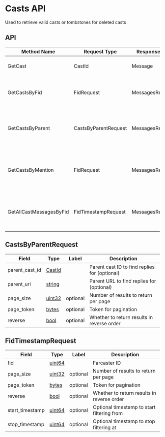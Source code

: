 # Casts API

Used to retrieve valid casts or tombstones for deleted casts

## API

| Method Name             | Request Type         | Response Type    | Description                                                    |
| ----------------------- | -------------------- | ---------------- | -------------------------------------------------------------- |
| GetCast                 | CastId               | Message          | Returns a specific Cast                                        |
| GetCastsByFid           | FidRequest           | MessagesResponse | Returns CastAdds for an Fid in reverse chron order             |
| GetCastsByParent        | CastsByParentRequest | MessagesResponse | Returns CastAdd replies to a given Cast in reverse chron order |
| GetCastsByMention       | FidRequest           | MessagesResponse | Returns CastAdds that mention an Fid in reverse chron order    |
| GetAllCastMessagesByFid | FidTimestampRequest  | MessagesResponse | Returns Casts for an Fid with optional timestamp filtering     |

## CastsByParentRequest

| Field          | Type              | Label    | Description                                    |
| -------------- | ----------------- | -------- | ---------------------------------------------- |
| parent_cast_id | [CastId](#CastId) |          | Parent cast ID to find replies for (optional)  |
| parent_url     | [string](#string) |          | Parent URL to find replies for (optional)      |
| page_size      | [uint32](#uint32) | optional | Number of results to return per page           |
| page_token     | [bytes](#bytes)   | optional | Token for pagination                           |
| reverse        | [bool](#bool)     | optional | Whether to return results in reverse order     |

## FidTimestampRequest

| Field            | Type              | Label    | Description                                    |
| ---------------- | ----------------- | -------- | ---------------------------------------------- |
| fid              | [uint64](#uint64) |          | Farcaster ID                                   |
| page_size        | [uint32](#uint32) | optional | Number of results to return per page           |
| page_token       | [bytes](#bytes)   | optional | Token for pagination                           |
| reverse          | [bool](#bool)     | optional | Whether to return results in reverse order     |
| start_timestamp  | [uint64](#uint64) | optional | Optional timestamp to start filtering from     |
| stop_timestamp   | [uint64](#uint64) | optional | Optional timestamp to stop filtering at        |
